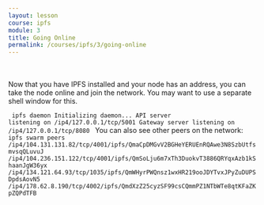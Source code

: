 ```yaml
---
layout: lesson
course: ipfs
module: 3
title: Going Online
permalink: /courses/ipfs/3/going-online
---
```


<br>
<br>
<span class="openingParagraph">
Now that you have IPFS installed and your node has an address, you can take the node online and join the network. You may want to use a separate shell window for this.</span>

<code class="cli"> ipfs daemon 
Initializing daemon... 
API server listening on /ip4/127.0.0.1/tcp/5001 
Gateway server listening on /ip4/127.0.0.1/tcp/8080 </code>
You can also see other peers on the network:
<code class="cli"> ipfs swarm peers 
/ip4/104.131.131.82/tcp/4001/ipfs/QmaCpDMGvV2BGHeYERUEnRQAwe3N8SzbUtfsmvsqQLuvuJ 
/ip4/104.236.151.122/tcp/4001/ipfs/QmSoLju6m7xTh3DuokvT3886QRYqxAzb1kShaanJgW36yx 
/ip4/134.121.64.93/tcp/1035/ipfs/QmWHyrPWQnsz1wxHR219ooJDYTvxJPyZuDUPSDpdsAovN5 
/ip4/178.62.8.190/tcp/4002/ipfs/QmdXzZ25cyzSF99csCQmmPZ1NTbWTe8qtKFaZKpZQPdTFB</code>
